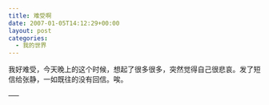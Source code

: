 ```yaml
---
title: 难受啊
date: 2007-01-05T14:12:29+00:00
layout: post
categories:
  - 我的世界
---
```

我好难受，今天晚上的这个时候，想起了很多很多，突然觉得自己很悲哀。发了短信给张静，一如既往的没有回信。唉。


—–